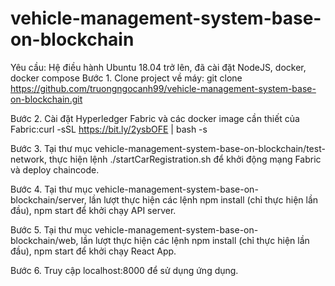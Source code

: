 # vehicle-management-system-base-on-blockchain
Yêu cầu: Hệ điều hành Ubuntu 18.04 trở lên, đã cài đặt NodeJS, docker, docker
compose
Bước 1. Clone project về máy:
git clone https://github.com/truongngocanh99/vehicle-management-system-base-on-blockchain.git

Bước 2. Cài đặt Hyperledger Fabric và các docker image cần thiết của Fabric:curl -sSL https://bit.ly/2ysbOFE | bash -s

Bước 3. Tại thư mục vehicle-management-system-base-on-blockchain/test-network, thực hiện lệnh ./startCarRegistration.sh để khởi động mạng Fabric và deploy
chaincode.

Bước 4. Tại thư mục vehicle-management-system-base-on-blockchain/server, lần
lượt thực hiện các lệnh npm install (chỉ thực hiện lần đầu), npm start để khởi chạy API
server.

Bước 5. Tại thư mục vehicle-management-system-base-on-blockchain/web, lần
lượt thực hiện các lệnh npm install (chỉ thực hiện lần đầu), npm start để khởi chạy React
App.

Bước 6. Truy cập localhost:8000 để sử dụng ứng dụng.
